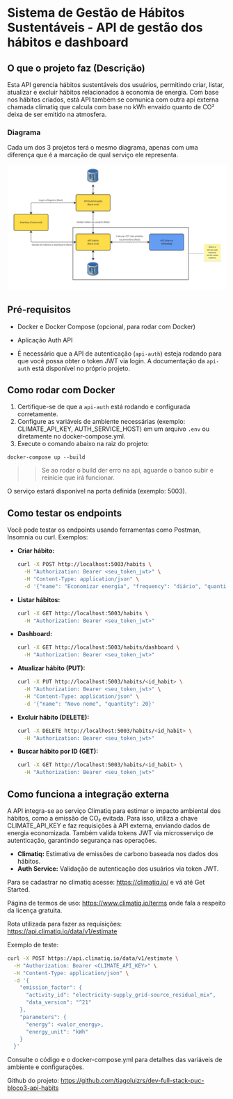# Sistema de Gestão de Hábitos Sustentáveis - API de gestão dos hábitos e dashboard

## O que o projeto faz (Descrição)

Esta API gerencia hábitos sustentáveis dos usuários, permitindo criar, listar, atualizar e excluir hábitos relacionados à economia de energia. Com base nos hábitos criados, está API também se comunica com outra api externa chamada climatiq que calcula com base no kWh envaido quanto de CO² deixa de ser emitido na atmosfera.

### Diagrama
Cada um dos 3 projetos terá o mesmo diagrama, apenas com uma diferença que é a marcação de qual serviço ele representa.

![Diagrama](./diagrama-habit.jpg)


## Pré-requisitos
- Docker e Docker Compose (opcional, para rodar com Docker)
- Aplicação Auth API

- É necessário que a API de autenticação (`api-auth`) esteja rodando para que você possa obter o token JWT via login. A documentação da `api-auth` está disponível no próprio projeto.

## Como rodar com Docker

1. Certifique-se de que a `api-auth` está rodando e configurada corretamente.
2. Configure as variáveis de ambiente necessárias (exemplo: CLIMATE_API_KEY, AUTH_SERVICE_HOST) em um arquivo `.env` ou diretamente no docker-compose.yml.
3. Execute o comando abaixo na raiz do projeto:

```
docker-compose up --build
```

>> Se ao rodar o build der erro na api, aguarde o banco subir e reinicie que irá funcionar.

O serviço estará disponível na porta definida (exemplo: 5003).

## Como testar os endpoints

Você pode testar os endpoints usando ferramentas como Postman, Insomnia ou curl. Exemplos:

- **Criar hábito:**
  ```bash
  curl -X POST http://localhost:5003/habits \
    -H "Authorization: Bearer <seu_token_jwt>" \
    -H "Content-Type: application/json" \
    -d '{"name": "Economizar energia", "frequency": "diário", "quantity": 10, "start_date": "2025-09-01", "location": 1}'
  ```
- **Listar hábitos:**
  ```bash
  curl -X GET http://localhost:5003/habits \
    -H "Authorization: Bearer <seu_token_jwt>"
  ```
- **Dashboard:**
  ```bash
  curl -X GET http://localhost:5003/habits/dashboard \
    -H "Authorization: Bearer <seu_token_jwt>"
  ```
- **Atualizar hábito (PUT):**
  ```bash
  curl -X PUT http://localhost:5003/habits/<id_habit> \
    -H "Authorization: Bearer <seu_token_jwt>" \
    -H "Content-Type: application/json" \
    -d '{"name": "Novo nome", "quantity": 20}'
  ```
- **Excluir hábito (DELETE):**
  ```bash
  curl -X DELETE http://localhost:5003/habits/<id_habit> \
    -H "Authorization: Bearer <seu_token_jwt>"
  ```
- **Buscar hábito por ID (GET):**
  ```bash
  curl -X GET http://localhost:5003/habits/<id_habit> \
    -H "Authorization: Bearer <seu_token_jwt>"
  ```

## Como funciona a integração externa

A API integra-se ao serviço Climatiq para estimar o impacto ambiental dos hábitos, como a emissão de CO₂ evitada. Para isso, utiliza a chave CLIMATE_API_KEY e faz requisições à API externa, enviando dados de energia economizada. Também valida tokens JWT via microsserviço de autenticação, garantindo segurança nas operações.

- **Climatiq:** Estimativa de emissões de carbono baseada nos dados dos hábitos.
- **Auth Service:** Validação de autenticação dos usuários via token JWT.

Para se cadastrar no climatiq acesse: https://climatiq.io/ e vá até Get Started.

Página de termos de uso: https://www.climatiq.io/terms onde fala a respeito da licença gratuita.

Rota utilizada para fazer as requisições: https://api.climatiq.io/data/v1/estimate

Exemplo de teste:
```bash
curl -X POST https://api.climatiq.io/data/v1/estimate \
  -H "Authorization: Bearer <CLIMATE_API_KEY>" \
  -H "Content-Type: application/json" \
  -d '{
    "emission_factor": {
      "activity_id": "electricity-supply_grid-source_residual_mix",
      "data_version": "^21"
    },
    "parameters": {
      "energy": <valor_energy>,
      "energy_unit": "kWh"
    }
  }'
```

Consulte o código e o docker-compose.yml para detalhes das variáveis de ambiente e configurações.

Github do projeto: https://github.com/tiagoluizrs/dev-full-stack-puc-bloco3-api-habits
